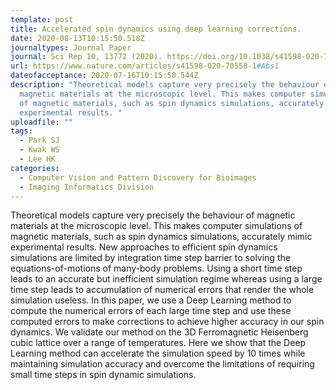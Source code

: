 ```yaml
---
template: post
title: Accelerated spin dynamics using deep learning corrections.
date: 2020-08-13T10:15:50.518Z
journaltypes: Journal Paper
journal: Sci Rep 10, 13772 (2020). https://doi.org/10.1038/s41598-020-70558-1
url: https://www.nature.com/articles/s41598-020-70558-1#Abs1
dateofacceptance: 2020-07-16T10:15:50.544Z
description: "Theoretical models capture very precisely the behaviour of
  magnetic materials at the microscopic level. This makes computer simulations
  of magnetic materials, such as spin dynamics simulations, accurately mimic
  experimental results. "
uploadfile: ""
tags:
  - Park SJ
  - Kwak WS
  - Lee HK
categories:
  - Computer Vision and Pattern Discovery for Bioimages
  - Imaging Informatics Division
---
```

<!--StartFragment-->

Theoretical models capture very precisely the behaviour of magnetic materials at the microscopic level. This makes computer simulations of magnetic materials, such as spin dynamics simulations, accurately mimic experimental results. New approaches to efficient spin dynamics simulations are limited by integration time step barrier to solving the equations-of-motions of many-body problems. Using a short time step leads to an accurate but inefficient simulation regime whereas using a large time step leads to accumulation of numerical errors that render the whole simulation useless. In this paper, we use a Deep Learning method to compute the numerical errors of each large time step and use these computed errors to make corrections to achieve higher accuracy in our spin dynamics. We validate our method on the 3D Ferromagnetic Heisenberg cubic lattice over a range of temperatures. Here we show that the Deep Learning method can accelerate the simulation speed by 10 times while maintaining simulation accuracy and overcome the limitations of requiring small time steps in spin dynamic simulations.

<!--EndFragment-->